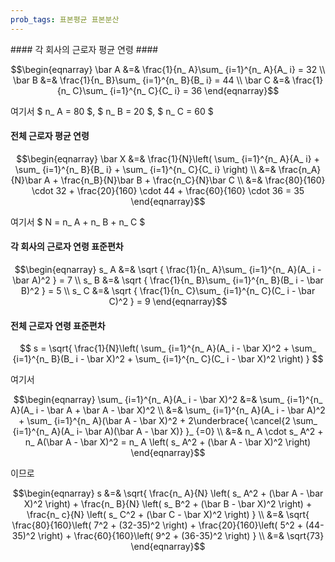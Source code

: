 ```yaml
---
prob_tags: 표본평균 표본분산
---
```

<div>
#### 각 회사의 근로자 평균 연령 ####

$$\begin{eqnarray}
\bar A &=& \frac{1}{n_ A}\sum_ {i=1}^{n_ A}{A_ i} = 32 \\
\bar B &=& \frac{1}{n_ B}\sum_ {i=1}^{n_ B}{B_ i} = 44 \\
\bar C &=& \frac{1}{n_ C}\sum_ {i=1}^{n_ C}{C_ i} = 36
\end{eqnarray}$$

여기서 $ n_ A = 80 $, $ n_ B = 20 $, $ n_ C = 60 $

#### 전체 근로자 평균 연령 ####

$$\begin{eqnarray}
\bar X &=& \frac{1}{N}\left( \sum_ {i=1}^{n_ A}{A_ i} + \sum_ {i=1}^{n_ B}{B_ i} + \sum_ {i=1}^{n_ C}{C_ i} \right) \\
&=& \frac{n_A}{N}\bar A + \frac{n_B}{N}\bar B + \frac{n_C}{N}\bar C \\
&=& \frac{80}{160} \cdot 32 + \frac{20}{160} \cdot 44 + \frac{60}{160} \cdot 36 = 35
\end{eqnarray}$$

여기서 $ N = n_ A + n_ B + n_ C $

#### 각 회사의 근로자 연령 표준편차 ####

$$\begin{eqnarray}
s_ A &=& \sqrt { \frac{1}{n_ A}\sum_ {i=1}^{n_ A}(A_ i - \bar A)^2 } = 7 \\
s_ B &=& \sqrt { \frac{1}{n_ B}\sum_ {i=1}^{n_ B}(B_ i - \bar B)^2 } = 5 \\
s_ C &=& \sqrt { \frac{1}{n_ C}\sum_ {i=1}^{n_ C}(C_ i - \bar C)^2 } = 9
\end{eqnarray}$$

#### 전체 근로자 연령 표준편차 ####

$$ s = \sqrt{ \frac{1}{N}\left( \sum_ {i=1}^{n_ A}(A_ i - \bar X)^2 + \sum_ {i=1}^{n_ B}(B_ i - \bar X)^2 + \sum_ {i=1}^{n_ C}(C_ i - \bar X)^2 \right) } $$

여기서 

$$\begin{eqnarray}
\sum_ {i=1}^{n_ A}(A_ i - \bar X)^2 &=& \sum_ {i=1}^{n_ A}(A_ i - \bar A + \bar A - \bar X)^2 \\
&=& \sum_ {i=1}^{n_ A}(A_ i - \bar A)^2 + \sum_ {i=1}^{n_ A}(\bar A - \bar X)^2 + 2\underbrace{ \cancel{2 \sum_ {i=1}^{n_ A}(A_ i- \bar A)(\bar A - \bar X)} }_ {=0} \\
&=& n_ A \cdot s_ A^2 + n_ A(\bar A - \bar X)^2 = n_ A \left( s_ A^2 + (\bar A - \bar X)^2 \right)
\end{eqnarray}$$

이므로

$$\begin{eqnarray}
s &=& \sqrt{ \frac{n_ A}{N} \left( s_ A^2 + (\bar A - \bar X)^2 \right) + \frac{n_ B}{N} \left( s_ B^2 + (\bar B - \bar X)^2 \right) + \frac{n_ c}{N} \left( s_ C^2 + (\bar C - \bar X)^2 \right) } \\
&=& \sqrt{ \frac{80}{160}\left( 7^2 + (32-35)^2 \right) + \frac{20}{160}\left( 5^2 + (44-35)^2 \right) + \frac{60}{160}\left( 9^2 + (36-35)^2 \right) } \\
&=& \sqrt{73}
\end{eqnarray}$$

</div>